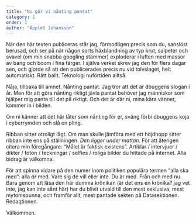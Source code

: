 ```yaml
---
title: "Nu gör vi nånting pantat"
category: 1
order: 1
author: "Äpplet Johansson"
---
```


När den här texten publiceras står jag, förmodligen precis som du, sanslöst berusad, och ser på när någon sorts häxblandning av typ krut, salpeter och svavel (om min snabba googling stämmer) exploderar i luften med massor av bang och boom i fina färger. I själva verket skrev jag den för flera dagar sen, och gjorde så att den publicerades precis nu vid tolvslaget, helt automatiskt. Rätt ballt. Teknologi nuförtiden alltså.

Nåja, tillbaka till ämnet. Nånting pantat. Jag tror att det är dbuggens slogan i år. Men för att göra nånting riktigt jävla pantat behöver jag människor som hjälper mig panta till det på riktigt. Och det är där ni, mina kära vänner, kommer in i bilden.

Om ni känner att det här låter som nånting för er, sväng förbi dbuggens koja i cyberrymden och slå en pling.

Ribban sitter otroligt lågt. Om man skulle jämföra med ett höjdhopp sitter ribban inte ens på ställningen. *Den ligger under mattan*. För att återigen citera min föregångare: “Målet är faktisk existens”. Artiklar / intervjuer / dikter / foton / teckningar / selfies / roliga bilder du hittade på internet. Alla bidrag är välkomna.


För att spinna vidare på den numer inom politiken populära termen “alla ska med”: alla *är* med. Vare sig de vill eller inte. Du är med. Från och med nu. Bara genom att läsa den här dumma krönikan (är det ens en krönika? jag vet inte, jag kan inte sånt här) har du blivit utvald till den mest exklusiva, mest mytomspunna, och framför allt, mest pantade sekten på Datasektionen. Redaqtionen.

Välkommen.
